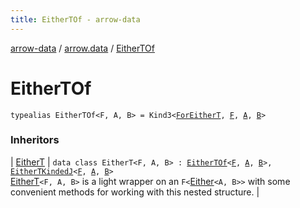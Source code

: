 ```yaml
---
title: EitherTOf - arrow-data
---
```


[arrow-data](../index.html) / [arrow.data](index.html) / [EitherTOf](./-either-t-of.html)

# EitherTOf

`typealias EitherTOf<F, A, B> = Kind3<`[`ForEitherT`](-for-either-t.html)`, `[`F`](-either-t-of.html#F)`, `[`A`](-either-t-of.html#A)`, `[`B`](-either-t-of.html#B)`>`

### Inheritors

| [EitherT](-either-t/index.html) | `data class EitherT<F, A, B> : `[`EitherTOf`](./-either-t-of.html)`<`[`F`](-either-t/index.html#F)`, `[`A`](-either-t/index.html#A)`, `[`B`](-either-t/index.html#B)`>, `[`EitherTKindedJ`](-either-t-kinded-j.html)`<`[`F`](-either-t/index.html#F)`, `[`A`](-either-t/index.html#A)`, `[`B`](-either-t/index.html#B)`>`<br>[EitherT](-either-t/index.html)`<F, A, B>` is a light wrapper on an `F<`[Either](#)`<A, B>>` with some convenient methods for working with this nested structure. |

